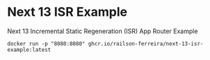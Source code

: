 # Next 13 ISR Example

Next 13 Incremental Static Regeneration (ISR) App Router Example

```Shell
docker run -p "8080:8080" ghcr.io/railson-ferreira/next-13-isr-example:latest
```